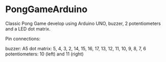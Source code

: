 # PongGameArduino
Classic Pong Game develop using Arduino UNO, buzzer, 2 potentiometers and a LED dot matrix.

Pin connections:

buzzer: A5
dot matrix: 5, 4, 3, 2, 14, 15, 16, 17, 13, 12, 11, 10, 9, 8, 7, 6
potentiometers: 10 (left) and 11 (right) 

